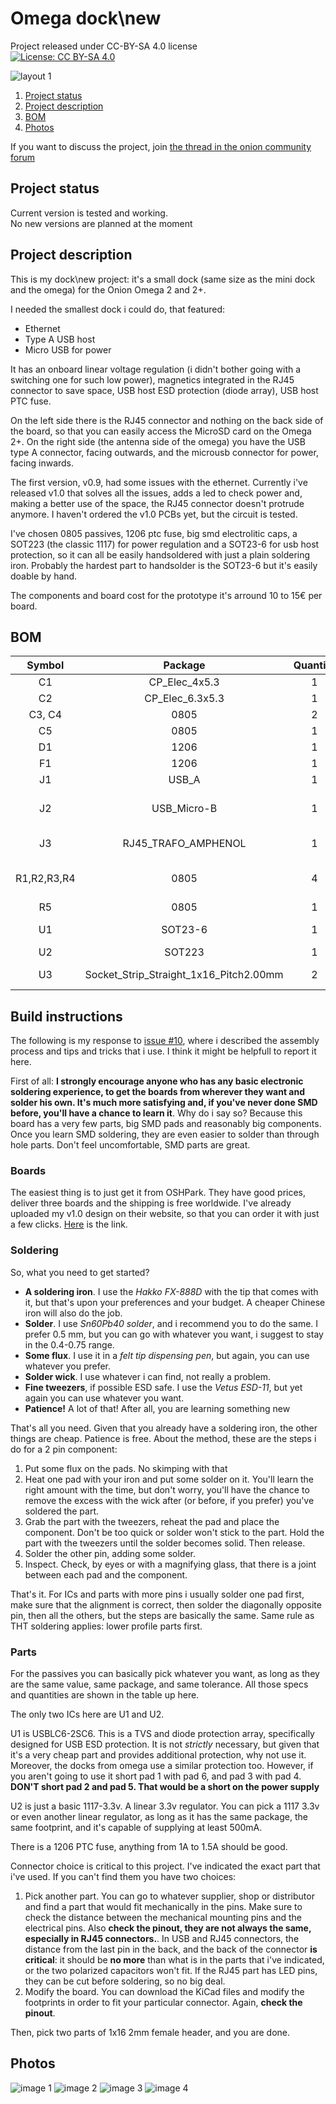 # Omega dock\new

Project released under CC-BY-SA 4.0 license  
[![License: CC BY-SA 4.0](https://img.shields.io/badge/License-CC%20BY--SA%204.0-lightgrey.svg)](http://creativecommons.org/licenses/by-sa/4.0/)

![layout 1](/images/layout.jpg)

1. [Project status](#project-status)  
1. [Project description](#project-description)  
1. [BOM](#bom)  
1. [Photos](#photos) 

If you want to discuss the project, join [the thread in the onion community forum](https://community.onion.io/topic/2284/my-omega-2-2-dock-new)

## Project status
Current version is tested and working.  
No new versions are planned at the moment

## Project description 
This is my dock\new project: it's a small dock (same size as the mini dock and the omega) for the Onion Omega 2 and 2+.

I needed the smallest dock i could do, that featured:

* Ethernet
* Type A USB host
* Micro USB for power

It has an onboard linear voltage regulation (i didn't bother going with a switching one for such low power), magnetics integrated in the RJ45 connector to save space, USB host ESD protection (diode array), USB host PTC fuse.

On the left side there is the RJ45 connector and nothing on the back side of the board, so that you can easily access the MicroSD card on the Omega 2+.
On the right side (the antenna side of the omega) you have the USB type A connector, facing outwards, and the microusb connector for power, facing inwards.

The first version, v0.9, had some issues with the ethernet. Currently i've released v1.0 that solves all the issues, adds a led to check power and, making a better use of the space, the RJ45 connector doesn't protrude anymore. I haven't ordered the v1.0 PCBs yet, but the circuit is tested.

I've chosen 0805 passives, 1206 ptc fuse, big smd electrolitic caps, a SOT223 (the classic 1117) for power regulation and a SOT23-6 for usb host protection, so it can all be easily handsoldered with just a plain soldering iron. Probably the hardest part to handsolder is the SOT23-6 but it's easily doable by hand.

The components and board cost for the prototype it's arround 10 to 15€ per board.

## BOM
|    Symbol   |                 Package                | Quantity |    Valore   |                          Note                          |
|:-----------:|:--------------------------------------:|:--------:|:-----------:|:------------------------------------------------------:|
| C1          | CP_Elec_4x5.3                          |     1    | 10uF        | 10V or higher                                          |
| C2          | CP_Elec_6.3x5.3                        |     1    | 100uF       | 10V or higher                                          |
| C3, C4      | 0805                                   |     2    | 100nF       |                                                        |
| C5          | 0805                                   |     1    | 1uF         |                                                        |
| D1          | 1206                                   |     1    | PWR         | Amber LED                                              |
| F1          | 1206                                   |     1    | 1.5A        | PTC Fuse                                               |
| J1          | USB_A                                  |     1    | USB_A       | MOLEX 67643-3910                                       |
| J2          | USB_Micro-B                            |     1    | USB_PWR     | ADAM TECH MCR-AB1-S-RA-SMT-CS1-TR                      |
| J3          | RJ45_TRAFO_AMPHENOL                    |     1    | RJ45-TRAFO  | AMPHENOL LMJ1598824110DT39                             |
| R1,R2,R3,R4 | 0805                                   |     4    | 50R         | Ethernet termination resistors: should be 1% or better |
| R5          | 0805                                   |     1    | 150R        |                                                        |
| U1          | SOT23-6                                |     1    | USBLC6-2SC6 |                                                        |
| U2          | SOT223                                 |     1    | AP111733    |                                                        |
| U3          | Socket_Strip_Straight_1x16_Pitch2.00mm |     2    | OMEGA_2_2+  | Two 2mm 1x16 strip connectors                          |

## Build instructions 
The following is my response to [issue #10](https://github.com/valerionew/omega-dock-new/issues/10), where i described the assembly process and tips and tricks that i use. I think it might be helpfull to report it here.

First of all: 
**I strongly encourage anyone who has any basic electronic soldering experience, to get the boards from wherever they want and solder his own. It's much more satisfying and, if you've never done SMD before, you'll have a chance to learn it**. 
Why do i say so? Because this board has a very few parts, big SMD pads and reasonably big components. Once you learn SMD soldering, they are even easier to solder than through hole parts. Don't feel uncomfortable, SMD parts are great.

### Boards
The easiest thing is to just get it from OSHPark. They have good prices, deliver three boards and the shipping is free worldwide. I've already uploaded my v1.0 design on their website, so that you can order it with just a few clicks.
[Here](https://oshpark.com/shared_projects/xYpCcduu) is the link.

### Soldering
So, what you need to get started? 
* **A soldering iron**. I use the *Hakko FX-888D* with the tip that comes with it, but that's upon your preferences and your budget. A cheaper Chinese iron will also do the job.
* **Solder**. I use *Sn60Pb40 solder*, and i recommend you to do the same. I prefer 0.5 mm, but you can go with whatever you want, i suggest to stay in the 0.4-0.75 range.
* **Some flux**. I use it in a *felt tip dispensing pen*, but again, you can use whatever you prefer.
* **Solder wick**. I use whatever i can find, not really a problem. 
* **Fine tweezers**, if possible ESD safe. I use the *Vetus ESD-11*, but yet again you can use whatever you want.
* **Patience!** A lot of that! After all, you are learning something new

That's all you need. Given that you already have a soldering iron, the other things are cheap. Patience is free.
About the method, these are the steps i do for a 2 pin component:
1. Put some flux on the pads. No skimping with that
1. Heat one pad with your iron and put some solder on it. You'll learn the right amount with the time, but don't worry, you'll have the chance to remove the excess with the wick after (or before, if you prefer) you've soldered the part. 
1. Grab the part with the tweezers, reheat the pad and place the component. Don't be too quick or solder won't stick to the part. Hold the part with the tweezers until the solder becomes solid. Then release.
1. Solder the other pin, adding some solder.
1. Inspect. Check, by eyes or with a magnifying glass, that there is a joint between each pad and the component.

That's it. For ICs and parts with more pins i usually solder one pad first, make sure that the alignment is correct, then solder the diagonally opposite pin, then all the others, but the steps are basically the same.
Same rule as THT soldering applies: lower profile parts first.

### Parts
For the passives you can basically pick whatever you want, as long as they are the same value, same package, and same tolerance. All those specs and quantities are shown in the table up here.

The only two ICs here are U1 and U2. 

U1 is USBLC6-2SC6. This is a TVS and diode protection array, specifically designed for USB ESD protection. It is not *strictly* necessary, but given that it's a very cheap part and provides additional protection, why not use it. Moreover, the docks from omega use a similar protection too. However, if you aren't going to use it short pad 1 with pad 6, and pad 3 with pad 4. **DON'T short pad 2 and pad 5. That would be a short on the power supply**

U2 is just a basic 1117-3.3v. A linear 3.3v regulator. You can pick a 1117 3.3v or even another linear regulator, as long as it has the same package, the same footprint, and it's capable of supplying at least 500mA.

There is a 1206 PTC fuse, anything from 1A to 1.5A should be good. 

Connector choice is critical to this project. I've indicated the exact part that i've used. If you can't find them you have two choices:
1. Pick another part. You can go to whatever supplier, shop or distributor and find a part that would fit mechanically in the pins. Make sure to check the distance between the mechanical mounting pins and the electrical pins. Also  **check the pinout, they are not always the same, especially in RJ45 connectors.**. 
In USB and RJ45 connectors, the distance from the last pin in the back, and the back of the connector **is critical**: it should be **no more** than what is in the parts that i've indicated, or the two polarized capacitors won't fit. If the RJ45 part has LED pins, they can be cut before soldering, so no big deal.
1. Modify the board. You can download the KiCad files and modify the footprints in order to fit your particular connector. Again,  **check the pinout**.

Then, pick two parts of 1x16 2mm female header, and you are done. 


## Photos
![image 1](/images/1.jpg)
![image 2](/images/2.jpg)
![image 3](/images/3.jpg)
![image 4](/images/4.jpg)
